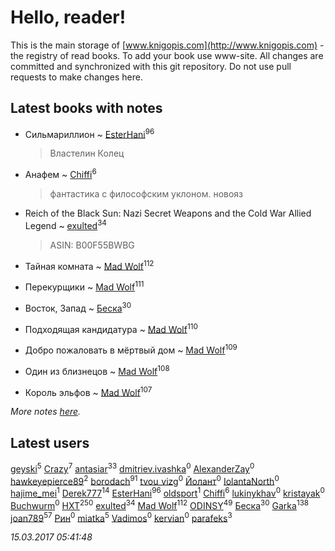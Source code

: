 # Hello, reader!
This is the main storage of [www.knigopis.com](http://www.knigopis.com) - the registry of read books.
To add your book use www-site. All changes are committed and synchronized with this git repository.
Do not use pull requests to make changes here.


## Latest books with notes
* Сильмариллион ~ [EsterHani](users/305/30558181-vkontakte)<sup>96</sup>
    > Властелин Колец

* Анафем ~ [Chiffi](users/105/105831994080785626680-google)<sup>6</sup>
    > фантастика с  философским уклоном. новояз

* Reich of the Black Sun: Nazi Secret Weapons and the Cold War Allied Legend ~ [exulted](users/100/100599204551896265722-google)<sup>34</sup>
    > ASIN: B00F55BWBG

* Тайная комната ~ [Mad Wolf](users/947/94738840-vkontakte)<sup>112</sup>

* Перекурщики ~ [Mad Wolf](users/947/94738840-vkontakte)<sup>111</sup>

* Восток, Запад ~ [Беска](users/157/1577468-vkontakte)<sup>30</sup>

* Подходящая кандидатура ~ [Mad Wolf](users/947/94738840-vkontakte)<sup>110</sup>

* Добро пожаловать в мёртвый дом ~ [Mad Wolf](users/947/94738840-vkontakte)<sup>109</sup>

* Один из близнецов ~ [Mad Wolf](users/947/94738840-vkontakte)<sup>108</sup>

* Король эльфов ~ [Mad Wolf](users/947/94738840-vkontakte)<sup>107</sup>


_More notes [here](latest_books_with_notes.md)._


## Latest users
[geyski](users/221/221959664-vkontakte)<sup>5</sup> 
[Crazy](users/172/1724160371208898-facebook)<sup>7</sup> 
[antasiar](users/688/68827372-vkontakte)<sup>33</sup> 
[dmitriev.ivashka](users/457/45795901-vkontakte)<sup>0</sup> 
[AlexanderZay](users/111/111509705189100053263-google)<sup>0</sup> 
[hawkeyepierce89](users/317/317314037-vkontakte)<sup>2</sup> 
[borodach](users/157/15706320-vkontakte)<sup>91</sup> 
[tvou_vizg](users/399/399207464-vkontakte)<sup>0</sup> 
[Йолант](users/104/104690883692185089260-google)<sup>0</sup> 
[IolantaNorth](users/245/2457849566-twitter)<sup>0</sup> 
[hajime_mei](users/335/335968601-vkontakte)<sup>1</sup> 
[Derek777](users/153/15386028-yandex)<sup>14</sup> 
[EsterHani](users/305/30558181-vkontakte)<sup>96</sup> 
[oldsport](users/670/67028882-vkontakte)<sup>1</sup> 
[Chiffi](users/105/105831994080785626680-google)<sup>6</sup> 
[lukinykhav](users/174/17455474-vkontakte)<sup>0</sup> 
[kristayak](users/404/404035163-vkontakte)<sup>0</sup> 
[Buchwurm](users/100/100001175351667-facebook)<sup>0</sup> 
[HXT](users/100/100002563462782-facebook)<sup>250</sup> 
[exulted](users/100/100599204551896265722-google)<sup>34</sup> 
[Mad Wolf](users/947/94738840-vkontakte)<sup>112</sup> 
[ODINSY](users/100/100978570902186865324-google)<sup>49</sup> 
[Беска](users/157/1577468-vkontakte)<sup>30</sup> 
[Garka](users/115/115753719718250012620-google)<sup>138</sup> 
[joan789](users/240/2401650-vkontakte)<sup>57</sup> 
[Рин](users/417/417570094-vkontakte)<sup>0</sup> 
[miatka](users/351/35140437-vkontakte)<sup>5</sup> 
[Vadimos](users/100/100008019136904-facebook)<sup>0</sup> 
[kervian](users/244/244559736-vkontakte)<sup>0</sup> 
[parafeks](users/163/16366623-vkontakte)<sup>3</sup> 


_15.03.2017 05:41:48_
